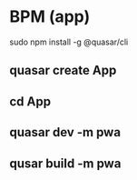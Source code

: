# BPM (app)

sudo npm install -g @quasar/cli

## quasar create App
## cd App
## quasar dev -m pwa
## qusar build -m pwa

